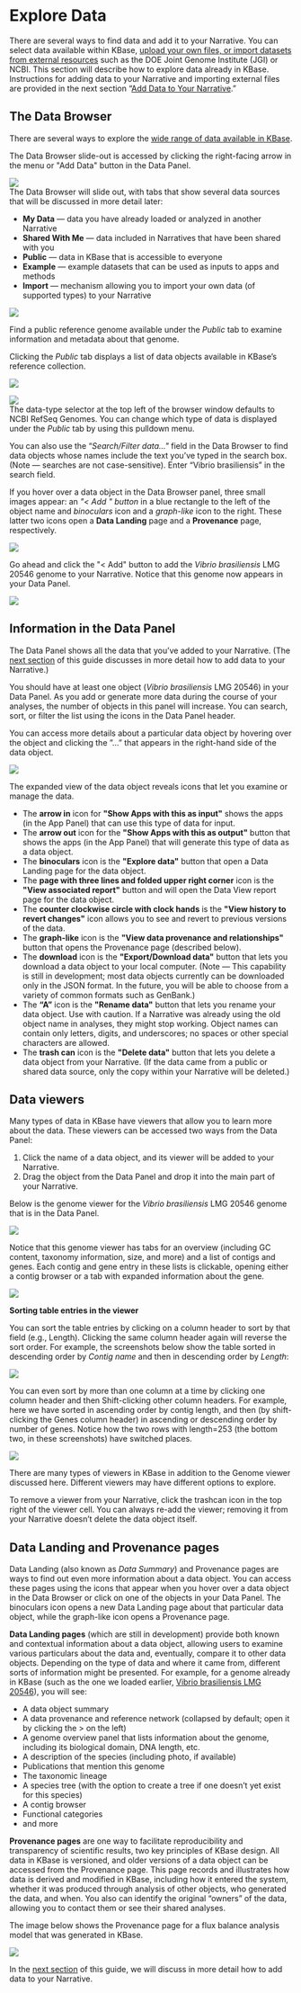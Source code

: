 # Explore Data

There are several ways to find data and add it to your Narrative. You can select data available within KBase, [upload your own files, or import datasets from external resources](adding-data.md) such as the DOE Joint Genome Institute \(JGI\) or NCBI. This section will describe how to explore data already in KBase. Instructions for adding data to your Narrative and importing external files are provided in the next section “[Add Data to Your Narrative](adding-data.md).”

## The Data Browser

There are several ways to explore the [wide range of data available in KBase](../../working-with-data-1/).

The Data Browser slide-out is accessed by clicking the right-facing arrow in the menu or "Add Data" button in the Data Panel.

![](../../.gitbook/assets/screen-shot-2017-01-30-at-11.11.52-am.png)  
The Data Browser will slide out, with tabs that show several data sources that will be discussed in more detail later:

* **My Data** — data you have already loaded or analyzed in another Narrative
* **Shared With Me** — data included in Narratives that have been shared with you
* **Public** — data in KBase that is accessible to everyone
* **Example** — example datasets that can be used as inputs to apps and methods
* **Import** — mechanism allowing you to import your own data \(of supported types\) to your Narrative

![](../../.gitbook/assets/screen-shot-2017-01-30-at-11.14.27-am.png)

Find a public reference genome available under the _Public_ tab to examine information and metadata about that genome.

Clicking the _Public_ tab displays a list of data objects available in KBase’s reference collection.

![](../../.gitbook/assets/public-tab_data%20%281%29.png)

![](../../.gitbook/assets/data-type-selector.png)  
The data-type selector at the top left of the browser window defaults to NCBI RefSeq Genomes. You can change which type of data is displayed under the _Public_ tab by using this pulldown menu.

You can also use the “_Search/Filter data..."_ field in the Data Browser to find data objects whose names include the text you’ve typed in the search box. \(Note — searches are not case-sensitive\). Enter “Vibrio brasiliensis” in the search field.

If you hover over a data object in the Data Browser panel, three small images appear: an _"&lt; Add " button_ in a blue rectangle to the left of the object name and _binoculars_ icon and a _graph-like_ icon to the right. These latter two icons open a **Data Landing** page and a **Provenance** page, respectively.

![](../../.gitbook/assets/screen-shot-2015-02-12-at-9.17.28-pm-e1423804700430.png)

Go ahead and click the "&lt; Add" button to add the _Vibrio brasiliensis_ LMG 20546 genome to your Narrative. Notice that this genome now appears in your Data Panel.

[![](../../.gitbook/assets/screen-shot-2017-01-30-at-11.52.34-am.png)](https://kbase.us/wp-content/uploads/2014/12/Screen-Shot-2017-01-30-at-11.52.34-AM.png)

## Information in the Data Panel

The Data Panel shows all the data that you’ve added to your Narrative. \(The [next ](adding-data.md)[section](adding-data.md) of this guide discusses in more detail how to add data to your Narrative.\)

You should have at least one object \(_Vibrio brasiliensis_ LMG 20546\) in your Data Panel. As you add or generate more data during the course of your analyses, the number of objects in this panel will increase. You can search, sort, or filter the list using the icons in the Data Panel header.

You can access more details about a particular data object by hovering over the object and clicking the ”...” that appears in the right-hand side of the data object.

![](../../.gitbook/assets/data_dropdownmenuoptions.gif)

The expanded view of the data object reveals icons that let you examine or manage the data.

* The **arrow in** icon for **"Show Apps with this as input"** shows the apps \(in the App Panel\) that can use this type of data for input.
* The **arrow out** icon for the **"Show Apps with this as output"** button that shows the apps \(in the App Panel\) that will generate this type of data as a data object. 
* The **binoculars** icon is the **"Explore data"** button that open a Data Landing page for the data object.
* The **page with three lines and folded upper right corner** icon is the **"View associated report"** button and will open the Data View report page for the data object. 
* The **counter clockwise circle with clock hands** is the **"View history to revert changes"** icon allows you to see and revert to previous versions of the data.
* The **graph-like** icon is the **"View data provenance and relationships"** button that opens the Provenance page \(described below\).
* The **download** icon is the **"Export/Download data"** button that lets you download a data object to your local computer. \(Note — This capability is still in development; most data objects currently can be downloaded only in the JSON format. In the future, you will be able to choose from a variety of common formats such as GenBank.\)
* The **“A”** icon is the **"Rename data"** button that lets you rename your data object. Use with caution. If a Narrative was already using the old object name in analyses, they might stop working. Object names can contain only letters, digits, and underscores; no spaces or other special characters are allowed.
* The **trash can** icon is the **"Delete data"** button that lets you delete a data object from your Narrative. \(If the data came from a public or shared data source, only the copy within your Narrative will be deleted.\)

## Data viewers

Many types of data in KBase have viewers that allow you to learn more about the data. These viewers can be accessed two ways from the Data Panel:

1. Click the name of a data object, and its viewer will be added to your Narrative.
2. Drag the object from the Data Panel and drop it into the main part of your Narrative.

Below is the genome viewer for the _Vibrio brasiliensis_ LMG 20546 genome that is in the Data Panel.

[![](../../.gitbook/assets/screen-shot-2017-01-30-at-12.15.29-pm.png)](https://kbase.us/wp-content/uploads/2014/12/Screen-Shot-2017-01-30-at-12.15.29-PM.png)

Notice that this genome viewer has tabs for an overview \(including GC content, taxonomy information, size, and more\) and a list of contigs and genes. Each contig and gene entry in these lists is clickable, opening either a contig browser or a tab with expanded information about the gene.

![](../../.gitbook/assets/image24.png)

**Sorting table entries in the viewer**

You can sort the table entries by clicking on a column header to sort by that field \(e.g., Length\). Clicking the same column header again will reverse the sort order. For example, the screenshots below show the table sorted in descending order by _Contig name_ and then in descending order by _Length_:

![](https://kbase.us/wp-content/uploads/2014/12/Screen-Shot-2015-02-09-at-12.48.36-PM.png)

You can even sort by more than one column at a time by clicking one column header and then Shift-clicking other column headers. For example, here we have sorted in ascending order by contig length, and then \(by shift-clicking the Genes column header\) in ascending or descending order by number of genes. Notice how the two rows with length=253 \(the bottom two, in these screenshots\) have switched places.

![](../../.gitbook/assets/screen-shot-2015-02-09-at-12.49.05-pm-e1423803707173.png)

There are many types of viewers in KBase in addition to the Genome viewer discussed here. Different viewers may have different options to explore.

To remove a viewer from your Narrative, click the trashcan icon in the top right of the viewer cell. You can always re-add the viewer; removing it from your Narrative doesn’t delete the data object itself.

## Data Landing and Provenance pages

Data Landing \(also known as _Data Summary_\) and Provenance pages are ways to find out even more information about a data object. You can access these pages using the icons that appear when you hover over a data object in the Data Browser or click on one of the objects in your Data Panel. The binoculars icon opens a new Data Landing page about that particular data object, while the graph-like icon opens a Provenance page.

**Data Landing pages** \(which are still in development\) provide both known and contextual information about a data object, allowing users to examine various particulars about the data and, eventually, compare it to other data objects. Depending on the type of data and where it came from, different sorts of information might be presented. For example, for a genome already in KBase \(such as the one we loaded earlier, [Vibrio brasiliensis LMG 20546](https://narrative.kbase.us#dataview/KBasePublicGenomesV4/kb%7Cg.3791)\), you will see:

* A data object summary
* A data provenance and reference network \(collapsed by default; open it by clicking the &gt; on the left\)
* A genome overview panel that lists information about the genome, including its biological domain, DNA length, etc.
* A description of the species \(including photo, if available\)
* Publications that mention this genome
* The taxonomic lineage
* A species tree \(with the option to create a tree if one doesn’t yet exist for this species\)
* A contig browser
* Functional categories
* and more

**Provenance pages** are one way to facilitate reproducibility and transparency of scientific results, two key principles of KBase design. All data in KBase is versioned, and older versions of a data object can be accessed from the Provenance page. This page records and illustrates how data is derived and modified in KBase, including how it entered the system, whether it was produced through analysis of other objects, who generated the data, and when. You also can identify the original “owners” of the data, allowing you to contact them or see their shared analyses.

The image below shows the Provenance page for a flux balance analysis model that was generated in KBase.

![](../../.gitbook/assets/image13-1024x575.png)

In the [next section](adding-data.md) of this guide, we will discuss in more detail how to add data to your Narrative.

